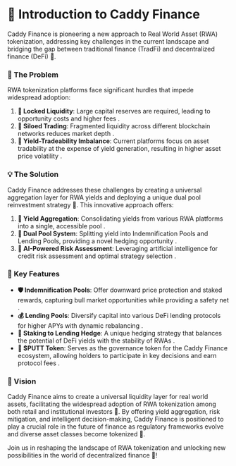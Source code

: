 # 🚀 Introduction to Caddy Finance

Caddy Finance is pioneering a new approach to Real World Asset (RWA) tokenization, addressing key challenges in the current landscape and bridging the gap between traditional finance (TradFi) and decentralized finance (DeFi) 🌉.

### 🚨 The Problem

RWA tokenization platforms face significant hurdles that impede widespread adoption:

1. **🚫 Locked Liquidity**: Large capital reserves are required, leading to opportunity costs and higher fees .
2. **🚧 Siloed Trading**: Fragmented liquidity across different blockchain networks reduces market depth .
3. **🔄 Yield-Tradeability Imbalance**: Current platforms focus on asset tradability at the expense of yield generation, resulting in higher asset price volatility .

### 💡 The Solution

Caddy Finance addresses these challenges by creating a universal aggregation layer for RWA yields and deploying a unique dual pool reinvestment strategy 🔄. This innovative approach offers:

1. **🌈 Yield Aggregation**: Consolidating yields from various RWA platforms into a single, accessible pool .
2. **🚧 Dual Pool System**: Splitting yield into Indemnification Pools and Lending Pools, providing a novel hedging opportunity .
3. **🤖 AI-Powered Risk Assessment**: Leveraging artificial intelligence for credit risk assessment and optimal strategy selection .

### 🎉 Key Features

* **🛡️ Indemnification Pools**: Offer downward price protection and staked rewards, capturing bull market opportunities while providing a safety net .
* **💰 Lending Pools**: Diversify capital into various DeFi lending protocols for higher APYs with dynamic rebalancing .
* **🔄 Staking to Lending Hedge**: A unique hedging strategy that balances the potential of DeFi yields with the stability of RWAs .
* **💸 $PUTT Token**: Serves as the governance token for the Caddy Finance ecosystem, allowing holders to participate in key decisions and earn protocol fees .

### 🌟 Vision

Caddy Finance aims to create a universal liquidity layer for real world assets, facilitating the widespread adoption of RWA tokenization among both retail and institutional investors 🚀. By offering yield aggregation, risk mitigation, and intelligent decision-making, Caddy Finance is positioned to play a crucial role in the future of finance as regulatory frameworks evolve and diverse asset classes become tokenized 🚧.

Join us in reshaping the landscape of RWA tokenization and unlocking new possibilities in the world of decentralized finance 🚀!

